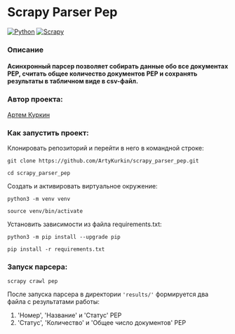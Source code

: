 # Scrapy Parser Pep
[![Python](https://img.shields.io/badge/-Python-464646?style=flat&logo=Python&logoColor=ffffff&color=043A6B)](https://www.python.org/)
[![Scrapy](https://img.shields.io/badge/-Scrapy-464646?style=flat&logo=Scrapy&logoColor=ffffff&color=043A6B)](https://www.djangoproject.com/)

### Описание
#### Асинхронный парсер позволяет собирать данные обо все документах PEP, считать общее количество документов PEP и сохранять результаты в табличном виде в csv-файл.

### Автор проекта:

[Артем Куркин](https://github.com/ArtyKurkin)

### Как запустить проект:
Клонировать репозиторий и перейти в него в командной строке:
```
git clone https://github.com/ArtyKurkin/scrapy_parser_pep.git
```
```
cd scrapy_parser_pep
```
Создать и активировать виртуальное окружение:
```
python3 -m venv venv
```
```
source venv/bin/activate 
```
Установить зависимости из файла requirements.txt:
```
python3 -m pip install --upgrade pip
```
```
pip install -r requirements.txt
```

### Запуск парсера:
```
scrapy crawl pep
```
После запуска парсера в директории `'results/'` формируется два файла с результатами работы:
1. 'Номер', 'Название' и 'Статус' PEP
2. 'Статус', 'Количество' и 'Общее число документов' PEP

